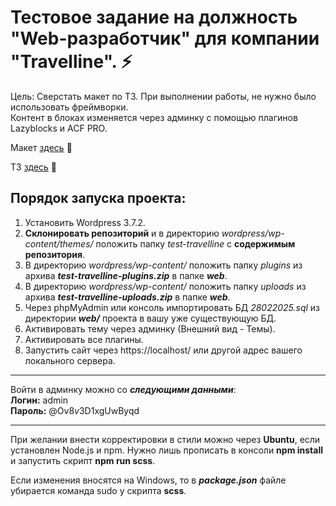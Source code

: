 # Тестовое задание на должность "Web-разработчик" для компании "Travelline". ⚡   

Цель: Сверстать макет по ТЗ. 
При выполнении работы, не нужно было использовать фреймворки.   
Контент в блоках изменяется через админку с помощью плагинов Lazyblocks и ACF PRO.     

Макет [здесь](https://github.com/jkenix/test-travelline/blob/main/web/%D0%A2%D0%97%20%D0%B4%D0%BB%D1%8F%20%D1%80%D0%B0%D0%B7%D1%80%D0%B0%D0%B1%D0%BE%D1%82%D1%87%D0%B8%D0%BA%D0%BE%D0%B2.fig) 🔗   

ТЗ [здесь](https://github.com/jkenix/test-travelline/blob/main/web/2025_%D0%A2%D0%B5%D1%81%D1%82%D0%BE%D0%B2%D0%BE%D0%B5_%D0%B7%D0%B0%D0%B4%D0%B0%D0%BD%D0%B8%D0%B5_%D0%BD%D0%B0_web_%D1%80%D0%B0%D0%B7%D1%80%D0%B0%D0%B1%D0%BE%D1%82%D1%87%D0%B8%D0%BA%D0%B0_3_1.docx) 🔗   

## Порядок запуска проекта:   
1. Установить Wordpress 3.7.2.   
2. **Склонировать репозиторий** и в директорию *wordpress/wp-content/themes/* положить папку *test-travelline* с **содержимым репозитория**.   
3. В директорию *wordpress/wp-content/* положить папку *plugins* из архива ***test-travelline-plugins.zip*** в папке ***web***.  
4. В директорию *wordpress/wp-content/* положить папку *uploads* из архива ***test-travelline-uploads.zip*** в папке ***web***.   
5. Через phpMyAdmin или консоль импортировать БД *28022025.sql* из директории ***web/*** проекта в вашу уже  существующую БД.   
6. Активировать тему через админку (Внешний вид - Темы).  
7. Активировать все плагины.   
8. Запустить сайт через https://localhost/ или другой адрес вашего локального сервера.   

---

Войти в админку можно со ***следующими данными***:   
**Логин:** admin   
**Пароль:** @Ov8$v$3D1xgUwByqd

---

При желании внести корректировки в стили можно через **Ubuntu**, если установлен Node.js и npm. Нужно лишь прописать в консоли **npm install** и запустить скрипт **npm run scss**.   

Если изменения вносятся на Windows, то в ***package.json*** файле убирается команда sudo у скрипта **scss**.   
